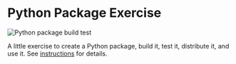 # Python Package Exercise
![Python package build test](https://github.com/nyu-software-engineering/3-python-package-exercise-riceballz/actions/workflows/workflow.yaml/badge.svg)

A little exercise to create a Python package, build it, test it, distribute it, and use it. See [instructions](./instructions.md) for details.
